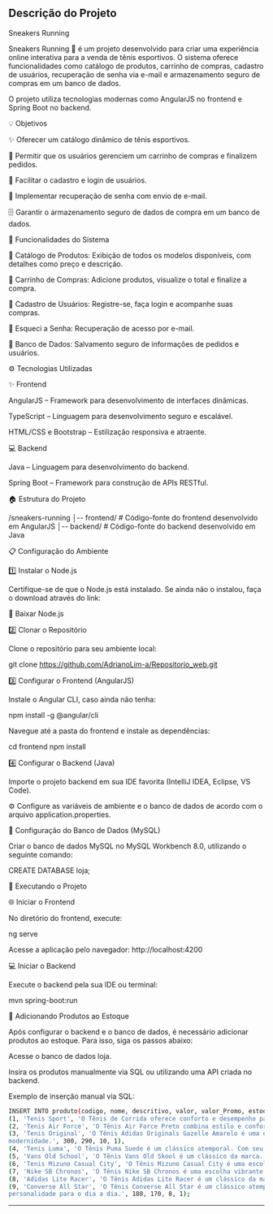 
## Descrição do Projeto

Sneakers Running

Sneakers Running :running: é um projeto desenvolvido para criar uma experiência online interativa para a venda de tênis esportivos. O sistema oferece funcionalidades como catálogo de produtos, carrinho de compras, cadastro de usuários, recuperação de senha via e-mail e armazenamento seguro de compras em um banco de dados.

O projeto utiliza tecnologias modernas como AngularJS no frontend e Spring Boot no backend.

:bulb: Objetivos

✨ Oferecer um catálogo dinâmico de tênis esportivos.

🛒 Permitir que os usuários gerenciem um carrinho de compras e finalizem pedidos.

👤 Facilitar o cadastro e login de usuários.

🔐 Implementar recuperação de senha com envio de e-mail.

🗄️ Garantir o armazenamento seguro de dados de compra em um banco de dados.

:wrench: Funcionalidades do Sistema

:shoe: Catálogo de Produtos: Exibição de todos os modelos disponíveis, com detalhes como preço e descrição.

🛒 Carrinho de Compras: Adicione produtos, visualize o total e finalize a compra.

👤 Cadastro de Usuários: Registre-se, faça login e acompanhe suas compras.

🔐 Esqueci a Senha: Recuperação de acesso por e-mail.

💾 Banco de Dados: Salvamento seguro de informações de pedidos e usuários.

:gear: Tecnologias Utilizadas

✨ Frontend

AngularJS – Framework para desenvolvimento de interfaces dinâmicas.

TypeScript – Linguagem para desenvolvimento seguro e escalável.

HTML/CSS e Bootstrap – Estilização responsiva e atraente.

💻 Backend

Java – Linguagem para desenvolvimento do backend.

Spring Boot – Framework para construção de APIs RESTful.

:house: Estrutura do Projeto

/sneakers-running
│-- frontend/  # Código-fonte do frontend desenvolvido em AngularJS
│-- backend/   # Código-fonte do backend desenvolvido em Java

:clipboard: Configuração do Ambiente

1️⃣ Instalar o Node.js

Certifique-se de que o Node.js está instalado. Se ainda não o instalou, faça o download através do link:

🔗 Baixar Node.js

2️⃣ Clonar o Repositório

Clone o repositório para seu ambiente local:

git clone https://github.com/AdrianoLim-a/Repositorio_web.git

3️⃣ Configurar o Frontend (AngularJS)

Instale o Angular CLI, caso ainda não tenha:

npm install -g @angular/cli

Navegue até a pasta do frontend e instale as dependências:

cd frontend
npm install

4️⃣ Configurar o Backend (Java)

Importe o projeto backend em sua IDE favorita (IntelliJ IDEA, Eclipse, VS Code).

⚙️ Configure as variáveis de ambiente e o banco de dados de acordo com o arquivo application.properties.

:floppy_disk: Configuração do Banco de Dados (MySQL)

Criar o banco de dados MySQL no MySQL Workbench 8.0, utilizando o seguinte comando:

CREATE DATABASE loja;

:rocket: Executando o Projeto

🌐 Iniciar o Frontend

No diretório do frontend, execute:

ng serve

Acesse a aplicação pelo navegador: http://localhost:4200

💻 Iniciar o Backend

Execute o backend pela sua IDE ou terminal:

mvn spring-boot:run

🏬 Adicionando Produtos ao Estoque

Após configurar o backend e o banco de dados, é necessário adicionar produtos ao estoque. Para isso, siga os passos abaixo:

Acesse o banco de dados loja.

Insira os produtos manualmente via SQL ou utilizando uma API criada no backend.

Exemplo de inserção manual via SQL:
```bash
INSERT INTO produto(codigo, nome, descritivo, valor, valor_Promo, estoque, destaque) VALUES
(1, 'Tenis Sport', 'O Tênis de Corrida oferece conforto e desempenho para suas corridas. Com amortecimento responsivo e design leve, é perfeito para corredores em busca de performance e conforto.', 100, 90, 1, 1),
(2, 'Tenis Air Force', 'O Tênis Air Force Preto combina estilo e conforto em um design clássico. Feito com material durável e uma sola resistente, é perfeito para qualquer ocasião. Seja casual ou sofisticado, este tênis é uma escolha      elegante para o dia a dia.', 500, 450, 10, 1),
(3, 'Tenis Original', 'O Tênis Adidas Originals Gazelle Amarelo é uma escolha vibrante e elegante para quem busca estilo urbano. Com seu design clássico e conforto duradouro, é perfeito para destacar-se com autenticidade e             
modernidade.', 300, 290, 10, 1),
(4, 'Tenis Luma', 'O Tênis Puma Suede é um clássico atemporal. Com seu design icônico e conforto duradouro, é uma escolha elegante para qualquer look casual. Feito com materiais de qualidade, oferece estilo e versatilidade para o dia a    dia.', 250, 290, 10, 1),
(5, 'Vans Old School', 'O Tênis Vans Old Skool é um clássico da marca. Com seu design icônico e conforto, é perfeito para qualquer look casual. Feito com materiais de qualidade, oferece estilo e versatilidade para o dia a dia.', 150,      140, 5, 1),
(6, 'Tenis Mizuno Casual City', 'O Tênis Mizuno Casual City é uma escolha elegante para quem busca estilo urbano. Com seu design moderno e conforto duradouro, é perfeito para destacar-se com autenticidade e modernidade.', 200, 190, 8,      1),
(7, 'Nike SB Chronos', 'O Tênis Nike SB Chronos é uma escolha vibrante e elegante para quem busca estilo urbano. Com seu design moderno e conforto, é perfeito para destacar-se com autenticidade e modernidade.', 180, 170, 6, 1),
(8, 'Adidas Lite Racer', 'O Tênis Adidas Lite Racer é um clássico da marca. Com seu design icônico e conforto, é perfeito para qualquer look casual. Feito com materiais de qualidade, oferece estilo e versatilidade', 200, 210, 7, 1),
(9, 'Converse All Star', 'O Tênis Converse All Star é um clássico atemporal. Com seu design icônico e conforto duradouro, é uma escolha versátil para qualquer look casual. Feito com materiais de qualidade, oferece estilo e       
personalidade para o dia a dia.', 180, 170, 8, 1);
```

---
